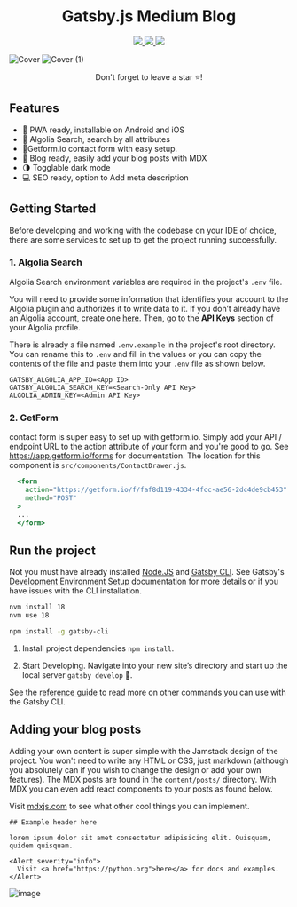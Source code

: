 <h1 align="center">
  Gatsby.js Medium Blog
</h1>

<p align="center">
   <a href="https://gatsbyjs.com" target="_blank">
     <img src="https://img.shields.io/badge/Built%20with-Gatsby-%23614dff?logo=gatsby" />
   </a>
   <a href="https://reactjs.org/" target="_blank">
     <img src="https://img.shields.io/badge/Powered%20by-React-%2361dafb?logo=react" />
   </a>
   <a>
     <img src="https://img.shields.io/github/license/BrianRuizy/gatsby-minimal-portfolio?color=red&style=flat" />
   </a>
</p>

</div>

![Cover](https://user-images.githubusercontent.com/23439187/177675013-db3b69f2-7c63-4424-9caa-b619c56deffc.png)
![Cover (1)](https://user-images.githubusercontent.com/23439187/177679060-97c9ec32-475d-4e44-8baa-9cf28e160983.png)
<p align="center">Don't forget to leave a star ⭐!</p>

## Features

- 📲 PWA ready, installable on Android and iOS
- 🔎 Algolia Search, search by all attributes
- 📧Getform.io contact form with easy setup.
- 📝 Blog ready, easily add your blog posts with MDX
- 🌗 Togglable dark mode
- 💻 SEO ready, option to Add meta description

## Getting Started

Before developing and working with the codebase on your IDE of choice, there are some services to set up to get the project running successfully.

### 1. Algolia Search

Algolia Search environment variables are required in the project's `.env` file.

You will need to provide some information that identifies your account to the Algolia plugin and authorizes it to write data to it. If you don’t already have an Algolia account, create one [here](https://www.algolia.com/users/sign_up). Then, go to the **API Keys** section of your Algolia profile.

There is already a file named `.env.example` in the project's root directory. You can rename this to `.env` and fill in the values or you can copy the contents of the file and paste them into your `.env` file as shown below.

```.env
GATSBY_ALGOLIA_APP_ID=<App ID>
GATSBY_ALGOLIA_SEARCH_KEY=<Search-Only API Key>
ALGOLIA_ADMIN_KEY=<Admin API Key>

```

### 2. GetForm

contact form is super easy to set up with getform.io.
Simply add your API / endpoint URL to the action attribute of your form and you're good to go. See https://app.getform.io/forms for documentation. The location for this component is `src/components/ContactDrawer.js`.

```jsx
  <form
    action="https://getform.io/f/faf8d119-4334-4fcc-ae56-2dc4de9cb453"
    method="POST"
  >
  ...
  </form>
```

## Run the project

Not you must have already installed [Node.JS](https://www.gatsbyjs.com/docs/tutorial/part-zero/#install-nodejs-for-your-appropriate-operating-system) and [Gatsby CLI](https://www.gatsbyjs.com/docs/tutorial/part-zero/#install-nodejs-for-your-appropriate-operating-system). See Gatsby's [Development Environment Setup](https://www.gatsbyjs.com/docs/tutorial/part-zero/) documentation for more details or if you have issues with the CLI installation.

```bash
nvm install 18
nvm use 18

npm install -g gatsby-cli
```

1. Install project dependencies ```npm install```.

2. Start Developing. Navigate into your new site’s directory and start up the local server ```gatsby develop``` 🎉.

See the [reference guide](https://www.gatsbyjs.com/docs/reference/gatsby-cli/) to read more on other commands you can use with the Gatsby CLI.

## Adding your blog posts

Adding your own content is super simple with the Jamstack design of the project. You won't need to write any HTML or CSS, just markdown (although you absolutely can if you wish to change the design or add your own features). The MDX posts are found in the `content/posts/` directory. With MDX you can even add react components to your posts as found below.

Visit [mdxjs.com](https://mdxjs.com) to see what other cool things you can implement.

```mdx
## Example header here

lorem ipsum dolor sit amet consectetur adipisicing elit. Quisquam, quidem quisquam.

<Alert severity="info">
  Visit <a href="https://python.org">here</a> for docs and examples.
</Alert>
```
![image](https://user-images.githubusercontent.com/23439187/179371961-520835ab-e4ef-4086-90d7-791e26934732.png)


